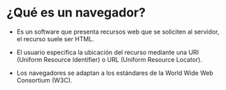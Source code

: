 # ¿Qué es un navegador?

- Es un software que presenta recursos web que se soliciten al servidor, el recurso suele ser HTML.

- El usuario especifica la ubicación del recurso mediante una URI (Uniform Resource Identifier) o URL (Uniform Resource Locator).

- Los navegadores se adaptan a los estándares de la World Wide Web Consortium (W3C).
